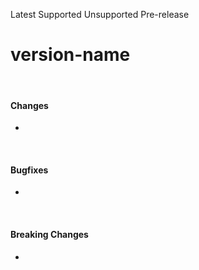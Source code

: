 <span class="badge bg-success-subtle border border-success-subtle text-success-emphasis rounded-pill"><i class="bi bi-check-lg"></i> Latest</span>
<span class="badge bg-primary-subtle border border-primary-subtle text-primary-emphasis rounded-pill"><i class="bi bi-hash"></i> Supported</span>
<span class="badge bg-secondary-subtle border border-secondary-subtle text-secondary-emphasis rounded-pill"><i class="bi bi-x-lg"></i> Unsupported</span>
<span class="badge bg-warning-subtle border border-warning-subtle text-warning-emphasis rounded-pill"><i class="bi bi-binoculars-fill"></i> Pre-release</span>
# version-name
<br/>

#### Changes
- 

<br/>

#### Bugfixes
- 

<br/>

#### Breaking Changes
- 